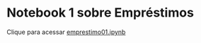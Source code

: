 # Notebook 1 sobre Empréstimos
Clique para acessar [emprestimo01.ipynb](./notebooks/emprestimo01.ipynb)
